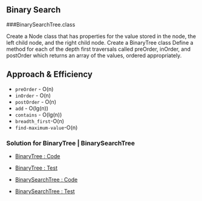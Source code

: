  ##  Binary Search
  ###BinarySearchTree.class
  <!-- Description of the challenge -->
Create a Node class that has properties for the value stored in the node, the left child node, and the right child node.
Create a BinaryTree class
Define a method for each of the depth first traversals called preOrder, inOrder, and postOrder which returns an array of the values, ordered appropriately.
   
 ## Approach & Efficiency
 <!-- What approach did you take? Why? What is the Big O space/time for this approach? -->
 * `preOrder` - O(n)
 * `inOrder` - O(n)
 * `postOrder` - O(n)
 * `add` - O(lg(n))
 * `contains` - O(lg(n))
 * `breadth_first`-O(n)
 * `find-maximum-value`-O(n)
 
 
  
 ### Solution for BinaryTree | BinarySearchTree
  - [BinaryTree : Code](../../src/main/java/Tree/BinaryNode.java)
  - [BinaryTree : Test ](../../src/test/java/Tree/BinaryNodeTest.java)
  
  - [BinarySearchTree : Code](../../src/main/java/Tree/BinarysearchTree.java)
  - [BinarySearchTree : Test ](../../src/test/java/Tree/BinarysearchTreeTest.java)